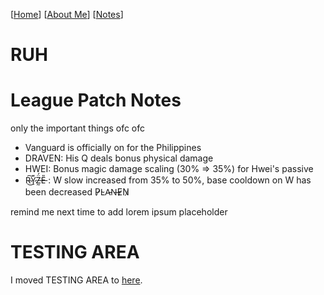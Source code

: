 [[Home](index.md)] [[About Me](ABOUT.md)] [[Notes](NOTES.md)]

# RUH

# League Patch Notes
only the important things ofc ofc
- Vanguard is officially on for the Philippines 
- DRAVEN: His Q deals bonus physical damage
- HWEI: Bonus magic damage scaling (30% => 35%) for Hwei's passive
- R̴͜͠Y̷̠̎Z̶̰̈́E̵̎ : W slow increased from 35% to 50%, base cooldown on W has been decreased  P̷L̴A̵N̶E̷N̷    

remind me next time to add lorem ipsum placeholder

# TESTING AREA
I moved TESTING AREA to [here](NOTES.md).
